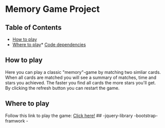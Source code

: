 # Memory Game Project

## Table of Contents

* [How to play](#how-to-play)
* [Where to play](#where-to-play)* [Code dependencies](#code-dependencies) 

## How to play 
Here you can play a classic "memory"-game by matching two simliar cards. When all cards are matched you will see a summary of matches, time and stars you achieved. The faster you find all cards the more stars you'll get. By clicking the refresh button you can restart the game. 

## Where to play 

Follow this link to play the game: [Click here!](http://htmlpreview.github.io/?https://github.com/Hannybaby/memory/blob/master/index.html) ## -jquery-library -bootstrap-framwork -
